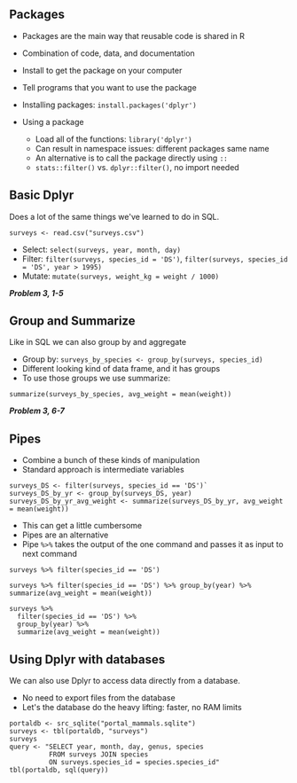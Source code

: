 ## Packages

* Packages are the main way that reusable code is shared in R
* Combination of code, data, and documentation
* Install to get the package on your computer
* Tell programs that you want to use the package

* Installing packages: `install.packages('dplyr')`
* Using a package
  * Load all of the functions: `library('dplyr')`
  * Can result in namespace issues: different packages same name
  * An alternative is to call the package directly using `::`
  * `stats::filter()` vs. `dplyr::filter()`, no import needed

## Basic Dplyr

Does a lot of the same things we've learned to do in SQL.

`surveys <- read.csv("surveys.csv")`

* Select: `select(surveys, year, month, day)`
* Filter: `filter(surveys, species_id = 'DS')`, `filter(surveys, species_id = 'DS', year > 1995)`
* Mutate: `mutate(surveys, weight_kg = weight / 1000)`

***Problem 3, 1-5***

## Group and Summarize

Like in SQL we can also group by and aggregate

* Group by: `surveys_by_species <- group_by(surveys, species_id)`
* Different looking kind of data frame, and it has groups
* To use those groups we use summarize:

`summarize(surveys_by_species, avg_weight = mean(weight))`

***Problem 3, 6-7***

## Pipes

* Combine a bunch of these kinds of manipulation
* Standard approach is intermediate variables

```
surveys_DS <- filter(surveys, species_id == 'DS')`
surveys_DS_by_yr <- group_by(surveys_DS, year)
surveys_DS_by_yr_avg_weight <- summarize(surveys_DS_by_yr, avg_weight = mean(weight))
```

* This can get a little cumbersome
* Pipes are an alternative
* Pipe `%>%` takes the output of the one command and passes it as input to next command

`surveys %>% filter(species_id == 'DS')`

```
surveys %>% filter(species_id == 'DS') %>% group_by(year) %>% summarize(avg_weight = mean(weight))
```

```
surveys %>%
  filter(species_id == 'DS') %>%
  group_by(year) %>%
  summarize(avg_weight = mean(weight))
```

## Using Dplyr with databases

We can also use Dplyr to access data directly from a database.

* No need to export files from the database
* Let's the database do the heavy lifting: faster, no RAM limits

```
portaldb <- src_sqlite("portal_mammals.sqlite")
surveys <- tbl(portaldb, "surveys")
surveys
query <- "SELECT year, month, day, genus, species
          FROM surveys JOIN species
          ON surveys.species_id = species.species_id"
tbl(portaldb, sql(query))
```
